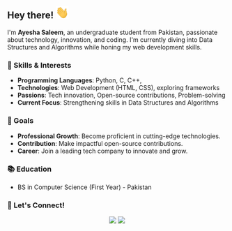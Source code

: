 ## Hey there! <img src="https://raw.githubusercontent.com/ABSphreak/ABSphreak/master/gifs/Hi.gif" width="30px">

I'm **Ayesha Saleem**, an undergraduate student from Pakistan, passionate about technology, innovation, and coding. I'm currently diving into Data Structures and Algorithms while honing my web development skills.

### 🌟 Skills & Interests 
- **Programming Languages**: Python, C, C++, 
- **Technologies**: Web Development (HTML, CSS), exploring frameworks
- **Passions**: Tech innovation, Open-source contributions, Problem-solving
- **Current Focus**: Strengthening skills in Data Structures and Algorithms

### 🚀 Goals
- **Professional Growth**: Become proficient in cutting-edge technologies.
- **Contribution**: Make impactful open-source contributions.
- **Career**: Join a leading tech company to innovate and grow.

### 📚 Education
- BS in Computer Science (First Year) - Pakistan

### 💬 Let's Connect!
<p align="center">
<a href="https://www.linkedin.com/in/ayshsaleem-156b5a292" target="_blank"><img height="25em" src="https://img.shields.io/badge/-Ayesha%20Saleem-0077B5?style=flat&logo=Linkedin&logoColor=white"/></a>
      <a target="_blank" href="mailto:ayeshasaleem853@gmail.com"><img height="25em" src="https://img.shields.io/badge/-ayeshasaleem853@gmail.com-D14836?style=flat&logo=Gmail&logoColor=white"/></a>

</p>

<!-- ### 📈 GitHub Analytics
<p align="center">
<img width="70%" src="https://github-readme-streak-stats.herokuapp.com/?user=aysh34&show_icons=true&locale=en&layout=demo&theme=algolia&hide_border=true"/>  
<!--<img height="180em" src="https://github-readme-stats-eight-theta.vercel.app/api/top-langs/?username=aysh34&layout=compact&langs_count=8&theme=algolia&hide_border=true"/>
</p> -->

<!--
**aysh34/aysh34** is a ✨ _special_ ✨ repository because its `README.md` (this file) appears on your GitHub profile.
-->
